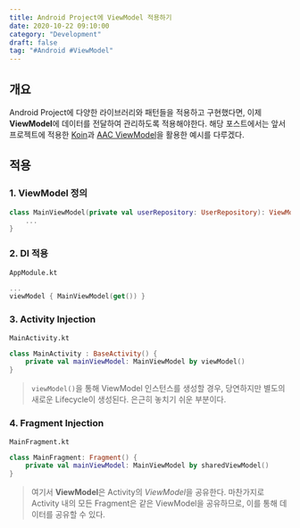 ```yaml
---
title: Android Project에 ViewModel 적용하기
date: 2020-10-22 09:10:00
category: "Development"
draft: false
tag: "#Android #ViewModel"
---
```


## 개요

Android Project에 다양한 라이브러리와 패턴들을 적용하고 구현했다면, 이제 **ViewModel**에 데이터를 전달하여 관리하도록 적용해야한다. 해당 포스트에서는 앞서 프로젝트에 적용한 [Koin](https://sulfurbottom.netlify.com/Android/android-project에-koin-적용하기)과 [AAC ViewModel](https://developer.android.com/topic/libraries/architecture/viewmodel?hl=ko)을 활용한 예시를 다루겠다.

## 적용

### 1. ViewModel 정의

```kotlin
class MainViewModel(private val userRepository: UserRepository): ViewModel() {
    ...
}
```

### 2. DI 적용

`AppModule.kt`

```kotlin
...
viewModel { MainViewModel(get()) }
```

### 3. Activity Injection

`MainActivity.kt`

```kotlin
class MainActivity : BaseActivity() {
    private val mainViewModel: MainViewModel by viewModel()
}
```

> `viewModel()`을 통해 ViewModel 인스턴스를 생성할 경우, 당연하지만 별도의 새로운 Lifecycle이 생성된다. 은근히 놓치기 쉬운 부분이다.

### 4. Fragment Injection

`MainFragment.kt`

```kotlin
class MainFragment: Fragment() {
    private val mainViewModel: MainViewModel by sharedViewModel()
}
```

> 여기서 **ViewModel**은 Activity의 *ViewModel*을 공유한다. 마찬가지로 Activity 내의 모든 Fragment은 같은 ViewModel을 공유하므로, 이를 통해 데이터를 공유할 수 있다.
